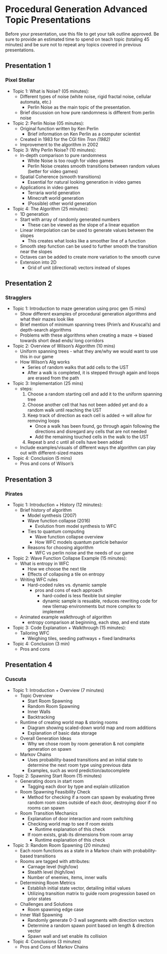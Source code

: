 # Procedural Generation Advanced Topic Presentations

Before your presentation, use this file to get your talk outline approved. Be
sure to provide an estimated time to spend on teach topic (totaling 45 minutes)
and be sure not to repeat any topics covered in previous presentations.

## Presentation 1
### Pixel Stellar

- Topic 1: What is Noise? (05 minutes):
  - Different types of noise (white noise,  rigid fractal noise, cellular automata, etc.)
    - Perlin Noise as the main topic of the presentation.
  - Brief discussion on how pure randomness is different from perlin noise
- Topic 2: Perlin Noise (05 minutes):
  - Original function written by Ken Perlin
    - Brief information on Ken Perlin as a computer scientist
  - Created in 1983 for the CGI film *Tron (1982)*
  - Improvement to the algorithm in 2002
- Topic 3: Why Perlin Noise? (10 minutes):
  - In-depth comparison to pure randomness
    - White Noise is too rough for video games
    - Perlin Noise creates smooth transitions between random values (better for video games)
  - Spatial Coherence (smooth transitions)
    - Essential for natural looking generation in video games
  - Applications in video games
    - Terraria world generation
    - Minecraft world generation
    - (Possible) other world generation
- Topic 4: The Algorithm (25 minutes):
  - 1D generation
  - Start with array of randomly generated numbers
    - These can be viewed as the slope of a linear equation
  - Linear interpolation can be used to generate values between the slopes
    - This creates what looks like a smoother line of a function
  - Smooth step function can be used to further smooth the transition near the slopes
  - Octaves can be added to create more variation to the smooth curve
  - Extension into 2D
    - Grid of unit (directional) vectors instead of slopes
  

## Presentation 2
### Stragglers

- Topic 1: Introduction to maze generation using proc gen (5 mins)
  - Show different examples of procedural generation algorithms and what their mazes look like
  - Brief mention of minimum spanning trees (Prim’s and Kruscal’s) and depth-search algorithms
  - Problems with these algorithms when creating a maze → biased towards short dead ends/ long corridors
- Topic 2: Overview of Wilson’s Algorithm (10 mins)
  - Uniform spanning trees - what they are/why we would want to use this in our game
  - How Wilson’s Alg works
      - Series of random walks that add cells to the UST
      - After a walk is completed, it is stepped through again and loops are erased from the path
- Topic 3: Implementation (25 mins)
  - steps:
    1) Choose a random starting cell and add it to the uniform spanning tree
    2) Choose another cell that has not been added yet and do a random walk until reaching the UST
    3) Keep track of direction as each cell is added → will allow for removing loops 
        - Once a walk has been found, go through again following the directions and disregard any cells that are not needed
        - Add the remaining touched cells in the walk to the UST
    4) Repeat b and c until all cells have been added
  - Include examples/visuals of different ways the algorithm can play out with different-sized mazes
- Topic 4: Conclusion (5 mins)
  - Pros and cons of Wilson’s 


## Presentation 3
### Pirates

- Topic 1: Introduction + History (12 minutes):
  - Brief history of algorithm
    - Model synthesis (2007)
    - Wave function collapse (2016)
      - Evolution from model synthesis to WFC
    - Ties to quantum computing
      - Wave function collapse overview
      - How WFC models quantum particle behavior
    - Reasons for choosing algorithm
      - WFC vs perlin noise and the needs of our game
- Topic 2: Wave Function Collapse Example (15 minutes):
  - What is entropy in WFC
    - How we choose the next tile
    - Effects of collapsing a tile on entropy
  - Writing WFC rules
    - Hard-coded rules vs. dynamic sample
      - pros and cons of each approach
        - hard-coded is less flexible but simpler
        - dynamic sample is resuable, reduces rewriting code for new tilemap environments but more complex to implement
  - Animated example walkthrough of algorithm
    - entropy comparison at beginning, each step, and end state
- Topic 3: Code Explanation + Walkthrough (15 minutes):
  - Tailoring WFC
    - Weighing tiles, seeding pathways + fixed landmarks
- Topic 4: Conclusion (3 min)
  - Pros and cons

## Presentation 4
### Cuscuta

- Topic 1: Introduction + Overview (7 minutes)
  - Topic Overview
    - Start Room Spawning
    - Random Room Spawning
    - Inner Walls
    - Backtracking
  - Runtime of creating world map & storing rooms
    - Diagram showing scaled-down world map and room additions
    - Explanation of basic data storage
  - Overall Generation Ideas 
    - Why we chose room by room generation & not complete generation on spawn
  - Markov Chains
    - Uses probability-based transitions and an initial state to determine the next room type using previous data 
    - Examples, such as word prediction/autocomplete
- Topic 2: Spawning Start Room (15 minutes)
  - Generating doors in start room
    - Tagging each door by type and explain utilization
  - Room Spawning Feasibility Check
    - Method for checking if a room can spawn by evaluating three random room sizes outside of each door, destroying door if no rooms can spawn
  - Room Transition Mechanics
    - Explanation of door interaction and room switching
    - Checking world map to see if room exists
      - Runtime explanation of this check
    - If room exists, grab its dimensions from room array
      - Runtime explanation of this check
- Topic 3: Random Room Spawning  (20 minutes)
  - Each room functions as a state in a Markov chain with probability-based transitions
  - Rooms are tagged with attributes:
    - Carnage level (high/low)
    - Stealth level (high/low)
    - Number of enemies, items, inner walls
  - Determining Room Metrics
    - Establish initial state vector, detailing initial values
    - Utilizing transition matrix to guide room progression based on prior states
  - Challenges and Solutions
    - Room spawning edge case
  - Inner Wall Spawning
    - Randomly generate  0-3 wall segments with direction vectors
    - Determine a random spawn point based on length & direction vector
    - Spawn wall and set enable its collision
- Topic 4: Conclusions (3 minutes)
  - Pros and Cons of Markov Chains



